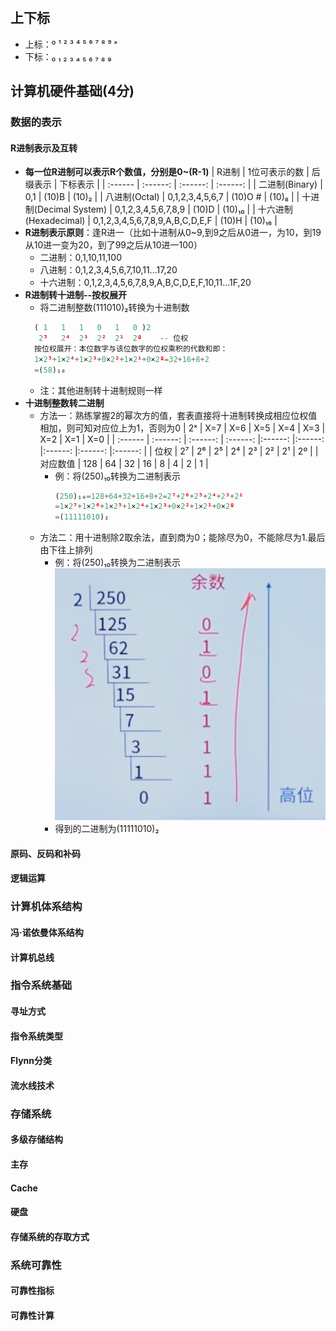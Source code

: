 #
## 上下标
- 上标：º ¹ ² ³ ⁴ ⁵ ⁶ ⁷ ⁸ ⁹  ˣ
- 下标：₀ ₁ ₂ ₃ ₄ ₅ ₆ ₇ ₈ ₉
## 计算机硬件基础(4分)
### 数据的表示
#### R进制表示及互转 
- **每一位R进制可以表示R个数值，分别是0~(R-1)**
    | R进制 | 1位可表示的数 | 后缀表示 | 下标表示 |
    | :------ | :------: | :------: | :------: |
    | 二进制(Binary) | 0,1 | (10)B | (10)₂ |
    | 八进制(Octal) | 0,1,2,3,4,5,6,7 | (10)O # | (10)₈ |
    | 十进制(Decimal System) | 0,1,2,3,4,5,6,7,8,9 | (10)D | (10)₁₀ |
    | 十六进制(Hexadecimal) | 0,1,2,3,4,5,6,7,8,9,A,B,C,D,E,F | (10)H | (10)₁₆ |
- **R进制表示原则**：逢R进一（比如十进制从0~9,到9之后从0进一，为10，到19从10进一变为20，到了99之后从10进一100）
  - 二进制：0,1,10,11,100
  - 八进制：0,1,2,3,4,5,6,7,10,11...17,20
  - 十六进制：0,1,2,3,4,5,6,7,8,9,A,B,C,D,E,F,10,11...1F,20
- **R进制转十进制--按权展开**
  - 将二进制整数(111010)₂转换为十进制数
  ```python
    ( 1   1   1   0   1   0 )2
     2⁵   2⁴  2³  2²  2¹  2º    -- 位权
    按位权展开：本位数字与该位数字的位权乘积的代数和即：
    1×2⁵+1×2⁴+1×2³+0×2²+1×2¹+0×2º=32+16+8+2
    =(58)₁₀
  ```
  - 注：其他进制转十进制规则一样
- **十进制整数转二进制**
  - 方法一：熟练掌握2的幂次方的值，套表直接将十进制转换成相应位权值相加，则可知对应位上为1，否则为0
    | 2ˣ | X=7 | X=6 | X=5 | X=4 | X=3 | X=2 | X=1 | X=0 |
    | :------ | :------: | :------: | :------: |:------: |:------: |:------: |:------: |:------: |
    | 位权 | 2⁷ | 2⁶ | 2⁵ | 2⁴ | 2³ | 2² | 2¹ | 2º |
    | 对应数值 | 128 | 64 | 32 | 16 | 8 | 4 | 2 | 1 |
    - 例：将(250)₁₀转换为二进制表示
      ```python
      (250)₁₀=128+64+32+16+8+2=2⁷+2⁶+2⁵+2⁴+2³+2¹
      =1×2⁷+1×2⁶+1×2⁵+1×2⁴+1×2³+0×2²+1×2¹+0×2º
      =(11111010)₂
      ```
  - 方法二：用十进制除2取余法，直到商为0；能除尽为0，不能除尽为1.最后由下往上排列
    - 例：将(250)₁₀转换为二进制表示
        ![alt text](../image/image-1.png)
    - 得到的二进制为(11111010)₂

#### 原码、反码和补码
#### 逻辑运算

### 计算机体系结构
#### 冯·诺依曼体系结构
#### 计算机总线

### 指令系统基础
#### 寻址方式
#### 指令系统类型
#### Flynn分类
#### 流水线技术

### 存储系统
#### 多级存储结构
#### 主存
#### Cache
#### 硬盘
#### 存储系统的存取方式

### 系统可靠性
#### 可靠性指标
#### 可靠性计算
